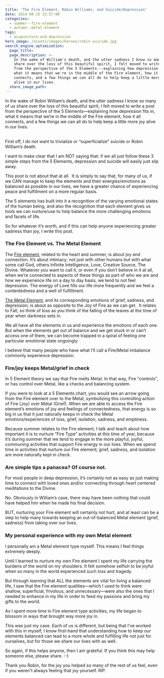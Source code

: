 ```yaml
---
title: 'The Fire Element, Robin Williams, and Suicide/Depression'
date: 2014-08-15 15:57:00
categories:
  - summer--fire-element
  - autumn--metal-element
tags:
  - acupuncture-and-depression
hero_image: /assets/images/heroes/robin-suicide.jpg
search_engine_optimization:
  page_title:
  page_description: >-
    In the wake of William's death, and the utter sadness I know so many of us
    share over the loss of this beautiful spirit, I felt moved to write a post
    from the perspective of the 5 Elements---explaining how depression fits in,
    what it means that we're in the middle of the Fire element, how it all
    connects, and a few things we can all do to help keep a little more joy
    alive in our lives.
  share_image_path:
---
```


<div id="attachment_2397">In the wake of Robin William&rsquo;s death, and the utter sadness I know so many of us share over the loss of this beautiful spirit, I felt moved to write a post from the perspective of the 5 Elements&mdash;explaining how depression fits in, what it means that we&rsquo;re in the middle of the Fire element, how it all connects, and a few things we can all do to help keep a little more joy alive in our lives.</div>

<div>&nbsp;</div>

First off, I do not want to trivialize or “superficialize” suicide or Robin William’s death.

I want to make clear that I am NOT saying that: if we all just follow these 3 simple steps from the 5 Elements, depression and suicide will easily just slip away.

This post is not about that at all. &nbsp;It is simply to say that, for many of us, if we CAN manage to keep the elements and their energies/emotions as balanced as possible in our lives, we have a greater chance of experiencing peace and fulfillment on a more regular basis. &nbsp;

The 5 elements has built into it a recognition of the varying emotional states of the human being, and also the recognition that each element gives us tools we can nurture/use to help balance the more challenging emotions and facets of life.

So for whatever it’s worth, and if this can help anyone experiencing greater sadness than joy, I write this post.

### The Fire Element vs. The Metal Element

The [Fire element](/2017/09/09/late-summer-season-earth-element-of-acupuncture-video-receiving-and-nurturing-for-yourself-and-others/), related to the heart and summer, is about joy and connection. It’s about intimacy; not just with other humans but with what some call God, others Infinite Intelligence, Love, Creative Source, The Divine. Whatever you want to call it, or even if you don’t believe in it at all, when we’re connected to aspects of these things as part of who we are and how we experience life on a day to day basis, we tend to not feel depression. The energy of Love fills our life more frequently and we feel a contentedness and a well of fulfillment.

[The Metal Element](/2017/06/19/out-of-the-wood-and-into-the-fire-more-tips-for-keeping-your-fire-element-balanced-this-summer/), and its corresponding emotions of grief, sadness, and depression; is about as opposite to the Joy of Fire as we can get. &nbsp;It relates to Fall, so think of loss as you think of the falling of the leaves at the time of year when darkness sets in.

We all have all the elements in us and experience the emotions of each one. But when the elements get out of balance and we get stuck in or can’t access one of them, we can become trapped in a spiral of feeling one particular emotional state ongoingly.

I believe that many people who have what I’ll call a Fire/Metal imbalance commonly experience depression.

### Fire/joy keeps Metal/grief in check

In 5 Element theory we say that Fire melts Metal. In that way, Fire “controls”, or has control over Metal, like a checks and balancing system.

If you were to look at a 5 Elements chart, you would see an arrow going from the Fire element over to the Metal, symbolizing this controlling action of Fire (Joy) over Metal (Grief). When we are able to access the Fire element’s emotions of joy and feelings of connectedness, that energy is so big in us that it just naturally keeps in check the Metal emotions/experiences of loss, grief, isolation, sadness, and emptiness.

Because summer relates to the Fire element, I talk and teach about how important it is to nurture “Fire Type” activities at this time of year, because it’s during summer that we tend to engage in the more playful, joyful, communing activities that support Fire energy in our lives. When we spend time in activities that nurture our Fire element; grief, sadness, and isolation are more naturally kept in check.

### Are simple tips a panacea? Of course not.

For most people in deep depression, it’s certainly not as easy as just making time to connect with loved ones and/or connecting through heart centered meditations to the Divine.

No. Obviously in William’s case, there may have been nothing that could have helped him when he made his final decision.

BUT, nurturing your Fire element will certainly not hurt, and at least can be a step to help many towards keeping an out-of-balanced Metal element (grief, sadness) from taking over our lives.

### My personal experience with my own Metal element

I personally am a Metal element type myself. This means I feel things extremely deeply.

Until I learned to nurture my own Fire element I spent my life carrying the burdens of the world on my shoulders. It felt somehow selfish to be joyful when so many in the world experienced such loss and tragedy.

But through learning that ALL the elements are vital for living a balanced life, I saw that the Fire element qualities—which I used to think were shallow, superficial, frivolous, and unnecessary—were also the ones that I needed to enhance in my life in order to feed my passions and bring my gifts to the world.

As I spent more time in Fire element type activities, my life began to blossom in ways that brought way more joy in.

This was just my case. Each of us is different, but being that I’ve worked with this in myself, I know first-hand that understanding how to keep our elements balanced can lead to a more whole and fulfilling life not just for ourselves, but for those we share our lives with as well.

So again, if this helps anyone, then I am grateful. If you think this may help someone else, please share. :-)

Thank you Robin, for the joy you helped so many of the rest of us feel, even if you weren’t always feeling that joy yourself. RIP.